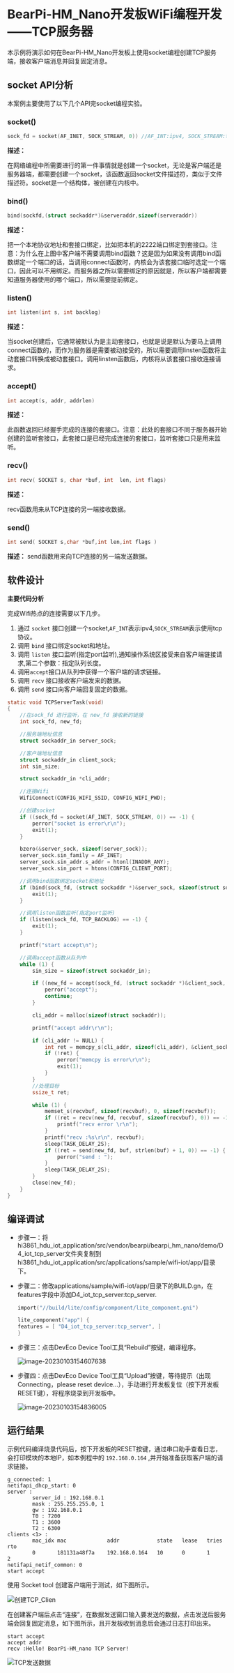 # BearPi-HM_Nano开发板WiFi编程开发——TCP服务器
本示例将演示如何在BearPi-HM_Nano开发板上使用socket编程创建TCP服务端，接收客户端消息并回复固定消息。


## socket API分析
本案例主要使用了以下几个API完socket编程实验。
### socket()

```c
sock_fd = socket(AF_INET, SOCK_STREAM, 0)) //AF_INT:ipv4, SOCK_STREAM:tcp协议
```
**描述：**

在网络编程中所需要进行的第一件事情就是创建一个socket，无论是客户端还是服务器端，都需要创建一个socket，该函数返回socket文件描述符，类似于文件描述符。socket是一个结构体，被创建在内核中。
### bind()
```c
bind(sockfd,(struct sockaddr*)&serveraddr,sizeof(serveraddr))
```
**描述：**

把一个本地协议地址和套接口绑定，比如把本机的2222端口绑定到套接口。注意：为什么在上图中客户端不需要调用bind函数？这是因为如果没有调用bind函数绑定一个端口的话，当调用connect函数时，内核会为该套接口临时选定一个端口，因此可以不用绑定。而服务器之所以需要绑定的原因就是，所以客户端都需要知道服务器使用的哪个端口，所以需要提前绑定。


### listen()
```c
int listen(int s, int backlog)
```
**描述：**

当socket创建后，它通常被默认为是主动套接口，也就是说是默认为要马上调用connect函数的，而作为服务器是需要被动接受的，所以需要调用linsten函数将主动套接口转换成被动套接口。调用linsten函数后，内核将从该套接口接收连接请求。



### accept()
```c
int accept(s, addr, addrlen)    
```
**描述：**

此函数返回已经握手完成的连接的套接口。注意：此处的套接口不同于服务器开始创建的监听套接口，此套接口是已经完成连接的套接口，监听套接口只是用来监听。

### recv()
```c
int recv( SOCKET s, char *buf, int  len, int flags)   
```
**描述：**

recv函数用来从TCP连接的另一端接收数据。

### send()
```c
int send( SOCKET s,char *buf,int len,int flags )
```
**描述：**
send函数用来向TCP连接的另一端发送数据。




## 软件设计

**主要代码分析**

完成Wifi热点的连接需要以下几步。

1. 通过 `socket` 接口创建一个socket,`AF_INT`表示ipv4,`SOCK_STREAM`表示使用tcp协议。
2. 调用 `bind` 接口绑定socket和地址。
3. 调用 `listen` 接口监听(指定port监听),通知操作系统区接受来自客户端链接请求,第二个参数：指定队列长度。
4. 调用`accept`接口从队列中获得一个客户端的请求链接。
5. 调用 `recv` 接口接收客户端发来的数据。
6. 调用 `send` 接口向客户端回复固定的数据。

```c
static void TCPServerTask(void)
{
    //在sock_fd 进行监听，在 new_fd 接收新的链接
    int sock_fd, new_fd;

    //服务端地址信息
    struct sockaddr_in server_sock;

    //客户端地址信息
    struct sockaddr_in client_sock;
    int sin_size;

    struct sockaddr_in *cli_addr;

    //连接Wifi
    WifiConnect(CONFIG_WIFI_SSID, CONFIG_WIFI_PWD);

    //创建socket
    if ((sock_fd = socket(AF_INET, SOCK_STREAM, 0)) == -1) {
        perror("socket is error\r\n");
        exit(1);
    }

    bzero(&server_sock, sizeof(server_sock));
    server_sock.sin_family = AF_INET;
    server_sock.sin_addr.s_addr = htonl(INADDR_ANY);
    server_sock.sin_port = htons(CONFIG_CLIENT_PORT);

    //调用bind函数绑定socket和地址
    if (bind(sock_fd, (struct sockaddr *)&server_sock, sizeof(struct sockaddr)) == -1) {
        exit(1);
    }

    //调用listen函数监听(指定port监听)
    if (listen(sock_fd, TCP_BACKLOG) == -1) {
        exit(1);
    }

    printf("start accept\n");

    //调用accept函数从队列中
    while (1) {
        sin_size = sizeof(struct sockaddr_in);

        if ((new_fd = accept(sock_fd, (struct sockaddr *)&client_sock, (socklen_t *)&sin_size)) == -1) {
            perror("accept");
            continue;
        }

        cli_addr = malloc(sizeof(struct sockaddr));

        printf("accept addr\r\n");

        if (cli_addr != NULL) {
            int ret = memcpy_s(cli_addr, sizeof(cli_addr), &client_sock, sizeof(struct sockaddr));
            if (!ret) {
                perror("memcpy is error\r\n");
                exit(1);
            }
        }
        //处理目标
        ssize_t ret;

        while (1) {
            memset_s(recvbuf, sizeof(recvbuf), 0, sizeof(recvbuf));
            if ((ret = recv(new_fd, recvbuf, sizeof(recvbuf), 0)) == -1) {
                printf("recv error \r\n");
            }
            printf("recv :%s\r\n", recvbuf);
            sleep(TASK_DELAY_2S);
            if ((ret = send(new_fd, buf, strlen(buf) + 1, 0)) == -1) {
                perror("send : ");
            }
            sleep(TASK_DELAY_2S);
        }
        close(new_fd);
    }
}
```

## 编译调试


* 步骤一：将hi3861_hdu_iot_application/src/vendor/bearpi/bearpi_hm_nano/demo/D4_iot_tcp_server文件夹复制到hi3861_hdu_iot_application/src/applications/sample/wifi-iot/app/目录下。

* 步骤二：修改applications/sample/wifi-iot/app/目录下的BUILD.gn，在features字段中添加D4_iot_tcp_server:tcp_server.

    ```c
    import("//build/lite/config/component/lite_component.gni")

    lite_component("app") {
    features = [ "D4_iot_tcp_server:tcp_server", ]
    }
    ```
* 步骤三：点击DevEco Device Tool工具“Rebuild”按键，编译程序。

    ![image-20230103154607638](/doc/pic/image-20230103154607638.png)

* 步骤四：点击DevEco Device Tool工具“Upload”按键，等待提示（出现Connecting，please reset device...），手动进行开发板复位（按下开发板RESET键），将程序烧录到开发板中。

    ![image-20230103154836005](/doc/pic/image-20230103154836005.png)    
    


## 运行结果

示例代码编译烧录代码后，按下开发板的RESET按键，通过串口助手查看日志，会打印模块的本地IP，如本例程中的 `192.168.0.164` ,并开始准备获取客户端的请求链接。
```
g_connected: 1
netifapi_dhcp_start: 0
server :
        server_id : 192.168.0.1
        mask : 255.255.255.0, 1
        gw : 192.168.0.1
        T0 : 7200
        T1 : 3600
        T2 : 6300
clients <1> :
        mac_idx mac             addr            state   lease   tries   rto     
        0       181131a48f7a    192.168.0.164   10      0       1       2       
netifapi_netif_common: 0
start accept
```
使用 Socket tool 创建客户端用于测试，如下图所示。

![创建TCP_Clien](/doc/bearpi/figures/D4_iot_tcp_server/创建TCP_Clien.png)

在创建客户端后点击“连接”，在数据发送窗口输入要发送的数据，点击发送后服务端会回复固定消息，如下图所示，且开发板收到消息后会通过日志打印出来。

```
start accept
accept addr
recv :Hello! BearPi-HM_nano TCP Server!
```

![TCP发送数据](/doc/bearpi/figures/D4_iot_tcp_server/TCP发送数据.png)